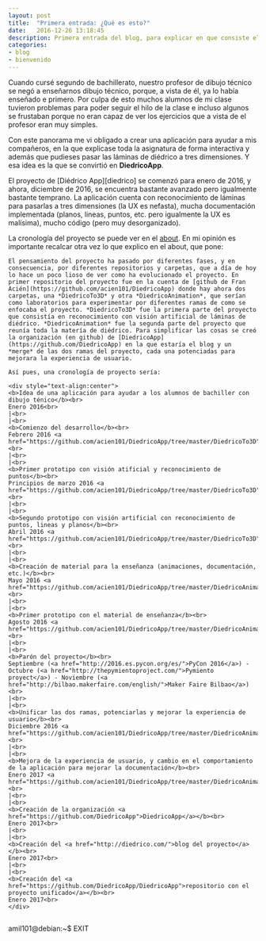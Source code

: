 ```yaml
---
layout: post
title:  "Primera entrada: ¿Qué es esto?"
date:   2016-12-26 13:18:45
description: Primera entrada del blog, para explicar en que consiste el proyecto que voy a realizar, cuales son los objetivos y en que estado de desarrollo se encuentra.
categories:
- blog
- bienvenido
---
```


Cuando cursé segundo de bachillerato, nuestro profesor de dibujo técnico se negó a enseñarnos dibujo técnico, porque, a vista de él, ya lo había enseñado e primero. Por culpa de esto muchos alumnos de mi clase tuvieron problemas para poder seguir el hilo de la clase e incluso algunos se frustaban porque no eran capaz de ver los ejercicios que a vista de el profesor eran muy simples.

Con este panorama me vi obligado a crear una aplicación para ayudar a mis compañeros, en la que explicase toda la asignatura de forma interactiva y además que pudieses pasar las láminas de diédrico a tres dimensiones. Y esa idea es la que se convirtió en **DiedricoApp**.

El proyecto de [Diédrico App][diedrico] se comenzó para enero de 2016, y ahora, diciembre de 2016, se encuentra bastante avanzado pero igualmente bastante temprano. La aplicación cuenta con reconocimiento de láminas para pasarlas a tres dimensiones (la UX es nefasta), mucha documentación implementada (planos, lineas, puntos, etc. pero igualmente la UX es malísima), mucho código (pero muy desorganizado).


La cronología del proyecto se puede ver en el [about](about/). En mi opinión es importante recalcar otra vez lo que explico en el about, que pone:

```
El pensamiento del proyecto ha pasado por diferentes fases, y en consecuencia, por diferentes repositorios y carpetas, que a día de hoy lo hace un poco lioso de ver como ha evolucionado el proyecto. En primer repositorio del proyecto fue en la cuenta de [github de Fran Acién](https://github.com/acien101/DiedricoApp) donde hay ahora dos carpetas, una *DiedricoTo3D* y otra *DiedricoAnimation*, que serían como laboratorios para experimentar por diferentes ramas de como se enfocaba el proyecto. *DiedricoTo3D* fue la primera parte del proyecto que consistía en reconocimiento con visión artificial de láminas de diédrico. *DiedricoAnimation* fue la segunda parte del proyecto que reunía toda la matería de diédrico. Para simplificar las cosas se creó la organización (en github) de [DiedricoApp](https://github.com/DiedricoApp) en la que estaría el blog y un *merge* de las dos ramas del proyecto, cada una potenciadas para mejorara la experiencia de usuario.

Así pues, una cronología de proyecto sería:    

<div style="text-align:center">
<b>Idea de una aplicación para ayudar a los alumnos de bachiller con dibujo ténico</b><br>
Enero 2016<br>
|<br>
|<br>
<b>Comienzo del desarrollo</b><br>
Febrero 2016 <a href="https://github.com/acien101/DiedricoApp/tree/master/DiedricoTo3D">/DiedricoApp/DiedricoTo3D</a><br>
|<br>
|<br>
<b>Primer prototipo con visión atificial y reconocimiento de puntos</b><br>
Principios de marzo 2016 <a href="https://github.com/acien101/DiedricoApp/tree/master/DiedricoTo3D">/DiedricoApp/DiedricoTo3D</a><br>
|<br>
|<br>
<b>Segundo prototipo con visión artificial con reconocimiento de puntos, lineas y planos</b><br>
Abril 2016 <a href="https://github.com/acien101/DiedricoApp/tree/master/DiedricoTo3D">/DiedricoApp/DiedricoTo3D</a><br>
|<br>
|<br>
<b>Creación de material para la enseñanza (animaciones, documentación, etc.)</b><br>
Mayo 2016 <a href="https://github.com/acien101/DiedricoApp/tree/master/DiedricoAnimation">/DiedricoApp/DiedricoAnimation</a><br>
|<br>
|<br>
<b>Primer prototipo con el material de enseñanza</b><br>
Agosto 2016 <a href="https://github.com/acien101/DiedricoApp/tree/master/DiedricoAnimation">/DiedricoApp/DiedricoAnimation</a><br>
|<br>
|<br>
<b>Parón del proyecto</b><br>
Septiembre (<a href="http://2016.es.pycon.org/es/">PyCon 2016</a>) - Octubre (<a href="http://thepymientoproject.com/">Pymiento proyect</a>) - Noviembre (<a href="http://bilbao.makerfaire.com/english/">Maker Faire Bilbao</a>)<br>
|<br>
|<br>
<b>Unificar las dos ramas, potenciarlas y mejorar la experiencia de usuario</b><br>
Diciembre 2016 <a href="https://github.com/acien101/DiedricoApp/tree/master/DiedricoAnimation">/DiedricoApp/DiedricoAnimation</a><br>
|<br>
|<br>
<b>Mejora de la experiencia de usuario, y cambio en el comportamiento de la aplicación para mejorar la documentación</b><br>
Enero 2017 <a href="https://github.com/acien101/DiedricoApp/tree/master/DiedricoAnimation">/DiedricoApp/DiedricoAnimation</a><br>
|<br>
|<br>
<b>Creación de la organización <a href="https://github.com/DiedricoApp">DiedricoApp</a></b><br>
Enero 2017<br>
|<br>
|<br>
<b>Creación del <a href="http://diedrico.com/">blog del proyecto</a></b><br>
Enero 2017<br>
|<br>
|<br>
<b>Creación del <a href="https://github.com/DiedricoApp/DiedricoApp">repositorio con el proyecto unificado</a></b><br>
Enero 2017<br>
</div>


```
amil101@debian:~$ EXIT
